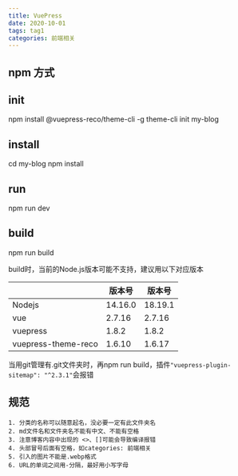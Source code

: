 ```yaml
---
title: VuePress
date: 2020-10-01
tags: tag1
categories: 前端相关
---
```


## npm 方式

## init
npm install @vuepress-reco/theme-cli -g
theme-cli init my-blog

## install
cd my-blog
npm install

## run
npm run dev

## build
npm run build

build时，当前的Node.js版本可能不支持，建议用以下对应版本  

|                     | 版本号  | 版本号  |
| ------------------- | ------- | ------- |
| Nodejs              | 14.16.0 | 18.19.1 |
| vue                 | 2.7.16  | 2.7.16  |
| vuepress            | 1.8.2   | 1.8.2   |
| vuepress-theme-reco | 1.6.10  | 1.6.17  |


当用git管理有.git文件夹时，再npm run build，插件`"vuepress-plugin-sitemap": "^2.3.1"`会报错


## 规范
```
1. 分类的名称可以随意起名，没必要一定有此文件夹名
2. md文件名和文件夹名不能有中文、不能有空格
3. 注意博客内容中出现的 <>、[]可能会导致编译报错
4. 头部冒号后面有空格，如categories: 前端相关
5. 引入的图片不能是.webp格式
6. URL的单词之间用-分隔，最好用小写字母
```













